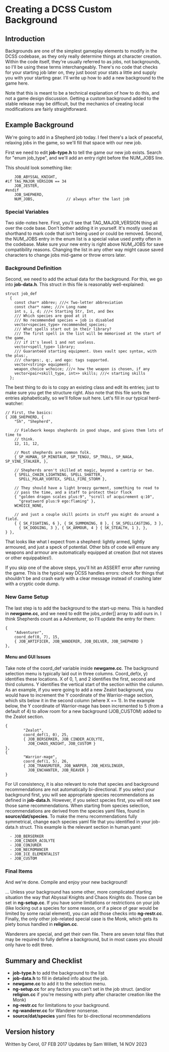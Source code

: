 # Creating a DCSS Custom Background

## Introduction

Backgrounds are one of the simplest gameplay elements to modify in the DCSS
codebase, as they only really determine things at character creation. Within the
code itself, they're usually referred to as jobs, not backgrounds, so I'll be
using these terms interchangeably. There's no code that checks for your starting
job later on, they just boost your stats a little and supply you with your
starting gear. I'll write up how to add a new background to the game here.

Note that this is meant to be a technical explanation of how to do this, and not
a game design discussion. Getting a custom background added to the stable
release may be difficult, but the mechanics of creating local modifications are
fairly straightforward.

## Example Background

We're going to add in a Shepherd job today. I feel there's a lack of peaceful,
relaxing jobs in the game, so we'll fill that space with our new job.

First we need to edit **job-type.h** to tell the game our new job exists. Search
for "enum job_type", and we'll add an entry right before the NUM_JOBS line.

This should look something like:

~~~
    JOB_ABYSSAL_KNIGHT,
#if TAG_MAJOR_VERSION == 34
    JOB_JESTER,
#endif
    JOB_SHEPHERD,
    NUM_JOBS,              // always after the last job
~~~

### Special Variables

Two side-notes here. First, you'll see that TAG_MAJOR_VERSION thing all over the
code base. Don't bother adding it in yourself. It's mostly used as shorthand to
mark code that isn't being used or could be removed. Second, the NUM_JOBS entry
in the enum list is a special value used pretty often in the codebase. Make sure
your new entry is right above NUM_JOBS for save compatibility reasons. Changing
the list in any other way might cause saved characters to change jobs mid-game
or throw errors later.

### Background Definition

Second, we need to add the actual data for the background. For this, we go into
**job-data.h**. This struct in this file is reasonably well-explained:

~~~
struct job_def
  {
    const char* abbrev; ///< Two-letter abbreviation
    const char* name; ///< Long name
    int s, i, d; ///< Starting Str, Int, and Dex
    /// Which species are good at it
    /// No recommended species = job is disabled
    vector<species_type> recommended_species;
    /// What spells start out in their library?
    /// The first spell in the list will be memorised at the start of the game,
    /// if it's level 1 and not useless.
    vector<spell_type> library;
    /// Guaranteed starting equipment. Uses vault spec syntax, with the plus:,
    /// charges:, q:, and ego: tags supported.
    vector<string> equipment;
    weapon_choice wchoice; ///< how the weapon is chosen, if any
    vector<pair<skill_type, int>> skills; ///< starting skills
  };
~~~

The best thing to do is to copy an existing class and edit its entries; just to
make sure you get the structure right. Also note that this file sorts the
entries alphabetically, so we'll follow suit here. Let's fill in our typical
herd-watcher:

~~~
// First, the basics:
{ JOB_SHEPHERD, {
    "Sh", "Shepherd",

    // Fieldwork keeps shepherds in good shape, and gives them lots of time to
    // think.
    12, 11, 12,

    // Most shepherds are common folk.
    { SP_HUMAN, SP_MINOTAUR, SP_TENGU, SP_TROLL, SP_NAGA, SP_VINE_STALKER, },

    // Shepherds aren't skilled at magic, beyond a cantrip or two.
    { SPELL_CHAIN_LIGHTNING, SPELL_SHATTER,
      SPELL_POLAR_VORTEX, SPELL_FIRE_STORM },

    // They should have a light breezy garment, something to read to
    // pass the time, and a staff to protect their flock
    { "golden dragon scales plus:9", "scroll of acquirement q:10",
      "greatsword plus:9 ego:flaming" },
    WCHOICE_NONE,

    // and just a couple skill points in stuff you might do around a field.
    { { SK_FIGHTING, 6 }, { SK_SUMMONING, 8 }, { SK_SPELLCASTING, 3 },
      { SK_DODGING, 3 }, { SK_ARMOUR, 4 } { SK_STEALTH, 1 }, },
} },
~~~

That looks like what I expect from a shepherd: lightly armed, lightly armoured,
and just a speck of potential. Other bits of code will ensure any weapons and
armour are automatically equipped at creation (but not staves or other
equippables!).

If you skip one of the above steps, you'll hit an ASSERT error after running the
game. This is the typical way DCSS handles errors: check for things that
shouldn't be and crash early with a clear message instead of crashing later with
a cryptic code dump.

### New Game Setup

The last step is to add the background to the start-up menu. This is handled in
**newgame.cc**, and we need to edit the jobs_order[] array to add ours in. I
think Shepherds count as a Adventurer, so I'll update the entry for them:

~~~
{
    "Adventurer",
    coord_def(0, 7), 15,
    { JOB_ARTIFICER, JOB_WANDERER, JOB_DELVER, JOB_SHEPHERD }
},
~~~

#### Menu and GUI Issues

Take note of the coord_def variable inside **newgame.cc**. The background
selection menu is typically laid out in three columns. Coord_def(x, y)
identifies these locations. X of 0, 1, and 2 identifies the first, second and
third columns. Y identifies the vertical start of the section within the column.
As an example, if you were going to add a new Zealot background, you would have
to increment the Y coordinate of the Warrior-mage section, which sits below it
in the second column (where X == 1). In the example below, the Y coordinate of
Warrior-mage has been incremented to 5 (from a default of 4) to allow room for a
new background (JOB_CUSTOM) added to the Zealot section.

~~~ 
{
        "Zealot",
        coord_def(1, 0), 25,
        { JOB_BERSERKER, JOB_CINDER_ACOLYTE,
          JOB_CHAOS_KNIGHT, JOB_CUSTOM }
},
{
        "Warrior-mage",
        coord_def(1, 5), 26,
        { JOB_TRANSMUTER, JOB_WARPER, JOB_HEXSLINGER,
          JOB_ENCHANTER, JOB_REAVER }
}
~~~

For UI consistency, it is also relevant to note that species and background
recommendations are not automatically bi-directional. If you select your
background first, you will see appropriate species recommendations as defined in
**job-data.h**. However, if you select species first, you will not see those
same recommendations. When starting from species selection, recommendations are
derived from the species yaml files, found in **source/dat/species**. To make
the menu recommendations fully symmetrical, change each species yaml file that
you identified in your job-data.h struct. This example is the relevant section
in human.yaml:

~~~ recommended_jobs:
  - JOB_BERSERKER
  - JOB_CINDER_ACOLYTE
  - JOB_CONJURER
  - JOB_NECROMANCER
  - JOB_ICE_ELEMENTALIST
  - JOB_CUSTOM
~~~

### Final Items

And we're done. Compile and enjoy your new background!

... Unless your background has some other, more complicated starting situation
the way that Abyssal Knights and Chaos Knights do. Those can be set in
**ng-setup.cc**. If you have some limitations or restrictions on your job (like
locking out a species for some reason, or if a piece of gear would be limited by
some racial element), you can add those checks into **ng-restr.cc**. Finally,
the only other job-related special case is the Monk, which gets its piety bonus
handled in **religion.cc**.

Wanderers are special, and get their own file. There are seven total files that
may be required to fully define a background, but in most cases you should only
have to edit three.

## Summary and Checklist

  - **job-type.h** to add the background to the list
  - **job-data.h** to fill in detailed info about the job.
  - **newgame.cc** to add it to the selection menu.
  - **ng-setup.cc** for any factors you can't set in the job struct.  (and/or
    **religion.cc** if you're messing with piety after character creation like
the Monk)
  - **ng-restr.cc** for limitations to your background.
  - **ng-wanderer.cc** for Wanderer nonsense.
  - **source/dat/species** yaml files for bi-directional recommendations

## Version history

Written by Cerol, 07 FEB 2017  Updates by Sam Willett, 14 NOV 2023  
